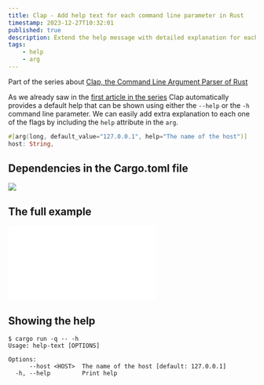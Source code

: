 ```yaml
---
title: Clap - Add help text for each command line parameter in Rust
timestamp: 2023-12-27T10:32:01
published: true
description: Extend the help message with detailed explanation for each parameter.
tags:
    - help
    - arg
---
```


Part of the series about [Clap, the Command Line Argument Parser of Rust](/clap)

As we already saw in the [first article in the series](/clap-simple) Clap automatically provides a default help that can be shown using either the `--help` or the `-h`
command line parameter. We can easily add extra explanation to each one of the flags by including the `help` attribute in the `arg`.

```rust
#[arg(long, default_value="127.0.0.1", help="The name of the host")]
host: String,
```

## Dependencies in the Cargo.toml file

![](examples/clap/help-text/Cargo.toml)


## The full example

![](examples/clap/help-text/src/main.rs)

## Showing the help


```
$ cargo run -q -- -h
Usage: help-text [OPTIONS]

Options:
      --host <HOST>  The name of the host [default: 127.0.0.1]
  -h, --help         Print help
```
